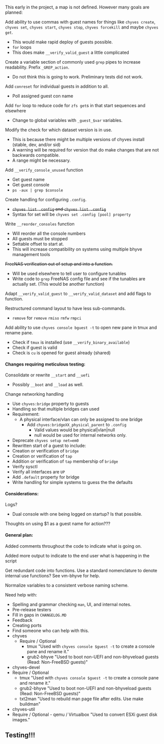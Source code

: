 This early in the project, a map is not defined. However many goals are planned:

Add ability to use commas with guest names for things like `chyves create`, `chyves set`, `chyves start`, `chyves stop`, `chyves forcekill` and maybe `chyves get`.
- This would make rapid deploy of guests possible.
- `for` loops
- This does make `__verify_valid_guest` a little complicated

Create a variable section of commonly used `grep` pipes to increase readability. Prefix `_GREP_action`.
- Do not think this is going to work. Preliminary tests did not work.

Add `conreset` for individual guests in addition to all.
- Poll assigned guest con name

Add `for` loop to reduce code for `zfs get`s in that start sequences and elsewhere
- Change to global variables with `_guest_$var` variables.

Modify the check for which dataset version is in use.
- This is because there might be multiple versions of chyves install (stable, dev, and/or sid)
- A warning will be required for version that do make changes that are not backwards compatible.
- A range might be necessary.

Add `__verify_console_unused` function
- Get guest name
- Get guest console
- `ps -aux | grep $console`

Create handling for configuring `.config`.
- <strike>`chyves list .config` and `chyves list .config`</strike>
- Syntax for set will be `chyves set .config [pool] property`

Write `__reorder_consoles` function
- Will reorder all the console numbers
- All guests must be stopped
- Settable offset to start at.
- This will increase compatibility on systems using multiple bhyve management tools

<strike>FreeNAS verification out of setup and into a function.</strike>
- Will be used elsewhere to tell user to configure tunables
- Write code to `grep` FreeNAS config file and see if the tunables are actually set. (This would be another function)

Adapt `__verify_valid_guest` to `__verify_valid_dataset` and add flags to function.

Restructured command layout to have less sub-commands.
- `remove` for `remove` `rmiso` `rmfw` `rmpci`

Add ability to use `chyves console bguest -t` to open new pane in tmux and rename pane.
- Check if `tmux` is installed (use `__verify_binary_available`)
- Check if guest is valid
- Check is `cu` is opened for guest already (shared)

#### Changes requiring meticulous testing:

Consolidate or rewrite `__start` and `__uefi`
- Possibly `__boot` and `__load` as well.

Change networking handling
- Use `chyves:bridge` property to guests
 - Handling so that multiple bridges can used
 - Requirement:
   - A physical interface/vlan can only be assigned to one bridge
     - Add `chyves:bridgeXX_physical_parent` to `.config`
       - Valid values would be physical|vlan|null
        - null would be used for internal networks only.
- Deprecate `chyves setup net=em0`
- Rewritten start of a guest to include:
 - Creation or verification of `bridge`
 - Creation or verification of `tap`
 - Addition or verification of `tap` membership of `bridge`
 - Verify sysctl
 - Verify all interfaces are `UP`
- Add `.default` property for bridge
- Write handling for simple systems to guess the the defaults

#### Considerations:

Logs?
- Dual console with one being logged on startup? Is that possible.

Thoughts on using $1 as a guest name for action???

#### General plan:
Added comments throughout the code to indicate what is going on.

Added more output to indicate to the end user what is happening in the script

Get redundant code into functions. Use a standard nomenclature to denote internal use functions? See vm-bhyve for help.

Normalize variables to a consistent verbose naming scheme.

Need help with:
- Spelling and grammar checking `man`, UI, and internal notes.
- Pre-release testers
- Fill in gaps in `CHANGELOG.MD`
- Feedback
- Creating ports
 - Find someone who can help with this.
 - chyves
   - Require / Optional
     - tmux "Used with `chyves console $guest -t` to create a console pane and rename it."
      - grub2-bhyve "Used to boot non-UEFI and non-bhyveload guests (Read: Non-FreeBSD guests)"
 -  chyves-devel
   - Require / Optional
     - tmux "Used with `chyves console $guest -t` to create a console pane and rename it."
      - grub2-bhyve "Used to boot non-UEFI and non-bhyveload guests (Read: Non-FreeBSD guests)"
      - txt2man "Used to rebuild man page file after edits. Use make buildman"
 -  chyves-util
   -  Require / Optional
     - qemu / Virtualbox "Used to convert ESXi guest disk images."

## Testing!!!
